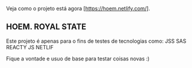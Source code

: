 Veja como o projeto está agora [https://hoem.netlify.com/].

## HOEM. ROYAL STATE

Este projeto é apenas para o fins de testes de tecnologias como:
JSS
SAS 
REACTY JS
NETLIF

Fique a vontade e usuo de base para testar coisas novas :)
